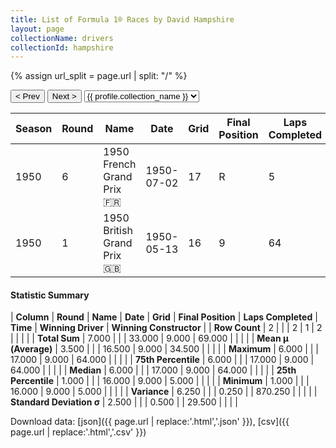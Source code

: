 ```yaml
---
title: List of Formula 1® Races by David Hampshire
layout: page
collectionName: drivers
collectionId: hampshire
---
```


{% assign url_split = page.url | split: "/" %}
<div id="collection-navigation">
<button onclick="selector.options[selector.selectedIndex-1].value && (window.location = selector.options[selector.selectedIndex-1].value);">&lt; Prev</button>
<button onclick="selector.options[selector.selectedIndex+1].value && (window.location = selector.options[selector.selectedIndex+1].value);">Next &gt;</button>
<select id="selector" onchange="this.options[this.selectedIndex].value && (window.location = this.options[this.selectedIndex].value);">
  {% for collectionId in site.data[page.collectionName].refs %}
    {% if collectionId == page.collectionId %}
      {% assign selected = "selected" %}
    {% else %}
      {% assign selected = "" %}
    {% endif %}
    {% assign profile = site.data[page.collectionName][collectionId].profile %}
    <option value="/f1/{{ page.collectionName }}/{{ collectionId }}/{{ url_split[4] }}" {{ selected }}>{{ profile.collection_name }}</option>
  {% endfor %}
</select>
</div>

| Season | Round | Name | Date | Grid | Final Position | Laps Completed | Time | Winning Driver | Winning Constructor |
|--|--|--|--|--|--|--|--|--|--|
| 1950 | 6 | 1950 French Grand Prix 🇫🇷 | 1950-07-02 | 17 | R | 5 |   | Juan Fangio 🇦🇷 | Alfa Romeo 🇮🇹 |
| 1950 | 1 | 1950 British Grand Prix 🇬🇧 | 1950-05-13 | 16 | 9 | 64 |   | Nino Farina 🇮🇹 | Alfa Romeo 🇮🇹 |

#### Statistic Summary

| **Column** | **Round** | **Name** | **Date** | **Grid** | **Final Position** | **Laps Completed** | **Time** | **Winning Driver** | **Winning Constructor** |
| **Row Count** | 2 |  |  | 2 | 1 | 2 |  |  |  |
| **Total Sum** | 7.000 |  |  | 33.000 | 9.000 | 69.000 |  |  |  |
| **Mean μ (Average)** | 3.500 |  |  | 16.500 | 9.000 | 34.500 |  |  |  |
| **Maximum** | 6.000 |  |  | 17.000 | 9.000 | 64.000 |  |  |  |
| **75th Percentile** | 6.000 |  |  | 17.000 | 9.000 | 64.000 |  |  |  |
| **Median** | 6.000 |  |  | 17.000 | 9.000 | 64.000 |  |  |  |
| **25th Percentile** | 1.000 |  |  | 16.000 | 9.000 | 5.000 |  |  |  |
| **Minimum** | 1.000 |  |  | 16.000 | 9.000 | 5.000 |  |  |  |
| **Variance** | 6.250 |  |  | 0.250 |  | 870.250 |  |  |  |
| **Standard Deviation σ** | 2.500 |  |  | 0.500 |  | 29.500 |  |  |  |

Download data: [json]({{ page.url | replace:'.html','.json' }}), [csv]({{ page.url | replace:'.html','.csv' }})
